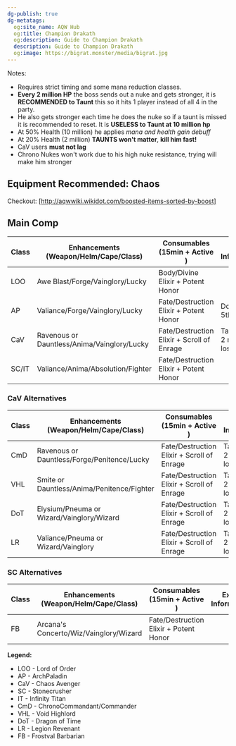 ```yaml
---
dg-publish: true
dg-metatags:
  og:site_name: AQW Hub
  og:title: Champion Drakath
  og:description: Guide to Champion Drakath
  description: Guide to Champion Drakath
  og:image: https://bigrat.monster/media/bigrat.jpg
---
```

Notes:

* Requires strict timing and some mana reduction classes.
* **Every 2 million HP** the boss sends out a nuke and gets stronger, it is **RECOMMENDED to Taunt** this so it hits 1 player instead of all 4 in the party.
* He also gets stronger each time he does the nuke so if a taunt is missed it is recommended to reset. It is **USELESS to Taunt at 10 million hp**
* At 50% Health (10 million) he applies *mana and health gain debuff*
* At 20% Health (2 million) **TAUNTS won't matter**, **kill him fast!**
* CaV users **must not lag**
* Chrono Nukes won't work due to his high nuke resistance, trying will make him stronger

## Equipment Recommended: Chaos

Checkout: [http://aqwwiki.wikidot.com/boosted-items-sorted-by-boost]

## Main Comp

| Class | Enhancements (Weapon/Helm/Cape/Class)         | Consumables (15min + Active )              | Extra Information             |
| ----- | --------------------------------------------- | ------------------------------------------ | ----------------------------- |
| LOO   | Awe Blast/Forge/Vainglory/Lucky               | Body/Divine Elixir + Potent Honor          |                               |
| AP    | Valiance/Forge/Vainglory/Lucky                | Fate/Destruction Elixir + Potent Honor     | Don't use 5th skill           |
| CaV   | Ravenous or Dauntless/Anima/Vainglory/Lucky   | Fate/Destruction Elixir + Scroll of Enrage | Taunt every 2 million hp lost |
| SC/IT | Valiance/Anima/Absolution/Fighter             | Fate/Destruction Elixir + Potent Honor     |                               |

### CaV Alternatives

| Class | Enhancements (Weapon/Helm/Cape/Class)        | Consumables (15min + Active )              | Extra Information             |
| ----- | -------------------------------------------- | ------------------------------------------ | ----------------------------- |
| CmD   | Ravenous or Dauntless/Forge/Penitence/Lucky  | Fate/Destruction Elixir + Scroll of Enrage | Taunt every 2 million hp lost |
| VHL   | Smite or Dauntless/Anima/Penitence/Fighter   | Fate/Destruction Elixir + Scroll of Enrage | Taunt every 2 million hp lost |
| DoT   | Elysium/Pneuma or Wizard/Vainglory/Wizard    | Fate/Destruction Elixir + Scroll of Enrage | Taunt every 2 million hp lost |
| LR    | Valiance/Pneuma or Wizard/Vainglory          | Fate/Destruction Elixir + Scroll of Enrage | Taunt every 2 million hp lost |

### SC Alternatives

| Class | Enhancements (Weapon/Helm/Cape/Class)   | Consumables (15min + Active )              | Extra Information        |
| ----- | --------------------------------------- | ------------------------------------------ | ------------------------ |
| FB    | Arcana's Concerto/Wiz/Vainglory/Wizard  | Fate/Destruction Elixir + Potent Honor     |                          |

**Legend:**

* LOO - Lord of Order
* AP - ArchPaladin
* CaV - Chaos Avenger
* SC - Stonecrusher
* IT - Infinity Titan
* CmD - ChronoCommandant/Commander
* VHL - Void Highlord
* DoT - Dragon of Time
* LR - Legion Revenant
* FB - Frostval Barbarian
